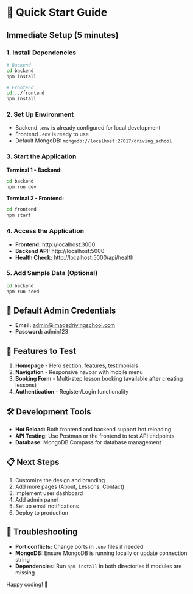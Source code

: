 # 🚗 Quick Start Guide

## Immediate Setup (5 minutes)

### 1. Install Dependencies

```bash
# Backend
cd backend
npm install

# Frontend
cd ../frontend
npm install
```

### 2. Set Up Environment

- Backend `.env` is already configured for local development
- Frontend `.env` is ready to use
- Default MongoDB: `mongodb://localhost:27017/driving_school`

### 3. Start the Application

**Terminal 1 - Backend:**

```bash
cd backend
npm run dev
```

**Terminal 2 - Frontend:**

```bash
cd frontend
npm start
```

### 4. Access the Application

- **Frontend:** http://localhost:3000
- **Backend API:** http://localhost:5000
- **Health Check:** http://localhost:5000/api/health

### 5. Add Sample Data (Optional)

```bash
cd backend
npm run seed
```

## 🔑 Default Admin Credentials

- **Email:** admin@imagedrivingschool.com
- **Password:** admin123

## 📱 Features to Test

1. **Homepage** - Hero section, features, testimonials
2. **Navigation** - Responsive navbar with mobile menu
3. **Booking Form** - Multi-step lesson booking (available after creating lessons)
4. **Authentication** - Register/Login functionality

## 🛠️ Development Tools

- **Hot Reload:** Both frontend and backend support hot reloading
- **API Testing:** Use Postman or the frontend to test API endpoints
- **Database:** MongoDB Compass for database management

## 📋 Next Steps

1. Customize the design and branding
2. Add more pages (About, Lessons, Contact)
3. Implement user dashboard
4. Add admin panel
5. Set up email notifications
6. Deploy to production

## 🐛 Troubleshooting

- **Port conflicts:** Change ports in `.env` files if needed
- **MongoDB:** Ensure MongoDB is running locally or update connection string
- **Dependencies:** Run `npm install` in both directories if modules are missing

Happy coding! 🚀
